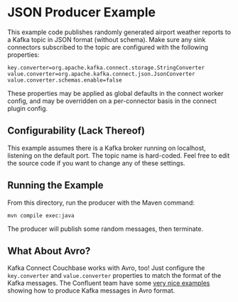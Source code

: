 # JSON Producer Example

This example code publishes randomly generated airport weather reports to a
Kafka topic in JSON format (without schema). Make sure any sink connectors
subscribed to the topic are configured with the following properties:

    key.converter=org.apache.kafka.connect.storage.StringConverter
    value.converter=org.apache.kafka.connect.json.JsonConverter
    value.converter.schemas.enable=false

These properties may be applied as global defaults in the connect worker config,
and may be overridden on a per-connector basis in the connect plugin config.


## Configurability (Lack Thereof)

This example assumes there is a Kafka broker running on localhost, listening
on the default port. The topic name is hard-coded. Feel free to edit the
source code if you want to change any of these settings.


## Running the Example

From this directory, run the producer with the Maven command:

    mvn compile exec:java

The producer will publish some random messages, then terminate.


## What About Avro?

Kafka Connect Couchbase works with Avro, too! Just configure the
`key.converter` and `value.converter` properties to match
the format of the Kafka messages. The Confluent team have some
[very nice examples](https://github.com/confluentinc/examples)
showing how to produce Kafka messages in Avro format.
